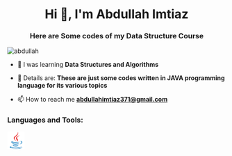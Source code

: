 <h1 align="center">Hi 👋, I'm Abdullah Imtiaz</h1>
<h3 align="center">Here are Some codes of my Data Structure Course</h3>

<p align="left"> <img src="https://komarev.com/ghpvc/?username=abdullah&label=Profile%20views&color=0e75b6&style=flat" alt="abdullah" /> </p>

- 🌱 I was learning **Data Structures and Algorithms**

- 💬 Details are: **These are just some codes written in JAVA programming language for its various topics**

- 📫 How to reach me **abdullahimtiaz371@gmail.com**

</p>

<h3 align="left">Languages and Tools:</h3>
<p align="left"> <a href="https://www.java.com" target="_blank" rel="noreferrer"> <img src="https://raw.githubusercontent.com/devicons/devicon/master/icons/java/java-original.svg" alt="java" width="40" height="40"/> </a> </p>
